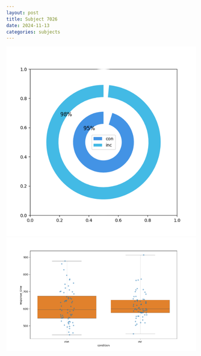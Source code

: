 ```yaml
---
layout: post
title: Subject 7026
date: 2024-11-13
categories: subjects
---
```


![](data/7026/run-1/7026_accuracy_by_condition.png)
![](data/7026/run-1/7026_rt.png)

